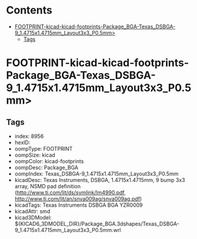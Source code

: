 



Contents
========

* [FOOTPRINT-kicad-kicad-footprints-Package_BGA-Texas_DSBGA-9_1.4715x1.4715mm_Layout3x3_P0.5mm>](#footprint-kicad-kicad-footprints-package_bga-texas_dsbga-9_14715x14715mm_layout3x3_p05mm)
	* [Tags](#tags)

# FOOTPRINT-kicad-kicad-footprints-Package_BGA-Texas_DSBGA-9_1.4715x1.4715mm_Layout3x3_P0.5mm>

## Tags

- index: 8956
- hexID: 
- oompType: FOOTPRINT
- oompSize: kicad
- oompColor: kicad-footprints
- oompDesc: Package_BGA
- oompIndex: Texas_DSBGA-9_1.4715x1.4715mm_Layout3x3_P0.5mm
- kicadDesc: Texas Instruments, DSBGA, 1.4715x1.4715mm, 9 bump 3x3 array, NSMD pad definition (http://www.ti.com/lit/ds/symlink/lm4990.pdf, http://www.ti.com/lit/an/snva009ag/snva009ag.pdf)
- kicadTags: Texas Instruments DSBGA BGA YZR0009
- kicadAttr: smd
- kicad3DModel: ${KICAD6_3DMODEL_DIR}/Package_BGA.3dshapes/Texas_DSBGA-9_1.4715x1.4715mm_Layout3x3_P0.5mm.wrl
